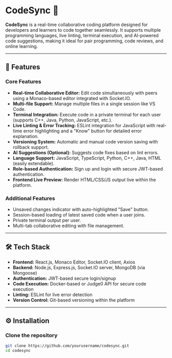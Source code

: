 # CodeSync 🚀

**CodeSync** is a real-time collaborative coding platform designed for developers and learners to code together seamlessly. It supports multiple programming languages, live linting, terminal execution, and AI-powered code suggestions, making it ideal for pair programming, code reviews, and online learning.

---

## 🌟 Features

### **Core Features**
- **Real-time Collaborative Editor:** Edit code simultaneously with peers using a Monaco-based editor integrated with Socket.IO.
- **Multi-file Support:** Manage multiple files in a single session like VS Code.
- **Terminal Integration:** Execute code in a private terminal for each user (supports C++, Java, Python, JavaScript, etc.).
- **Live Linting & Error Tracking:** ESLint integration for JavaScript with real-time error highlighting and a "Know" button for detailed error explanation.
- **Versioning System:** Automatic and manual code version saving with rollback support.
- **AI Suggestions (Optional):** Suggests code fixes based on lint errors.
- **Language Support:** JavaScript, TypeScript, Python, C++, Java, HTML (easily extendable).
- **Role-based Authentication:** Sign up and login with secure JWT-based authentication.
- **Frontend Live Preview:** Render HTML/CSS/JS output live within the platform.

### **Additional Features**
- Unsaved changes indicator with auto-highlighted "Save" button.
- Session-based loading of latest saved code when a user joins.
- Private terminal output per user.
- Multi-tab collaborative editing with file management.

---

## 🛠 Tech Stack

- **Frontend:** React.js, Monaco Editor, Socket.IO client, Axios
- **Backend:** Node.js, Express.js, Socket.IO server, MongoDB (via Mongoose)
- **Authentication:** JWT-based secure login/signup
- **Code Execution:** Docker-based or Judge0 API for secure code execution
- **Linting:** ESLint for live error detection
- **Version Control:** Git-based versioning within the platform

---

## ⚙️ Installation

### **Clone the repository**
```bash
git clone https://github.com/yourusername/codesync.git
cd codesync
